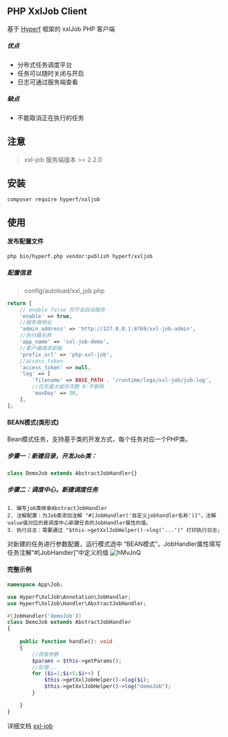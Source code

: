 ## PHP XxlJob Client

基于 [Hyperf](https://github.com/hyperf/hyperf) 框架的 xxlJob PHP 客户端

##### 优点

- 分布式任务调度平台
- 任务可以随时关闭与开启
- 日志可通过服务端查看

##### 缺点

- 不能取消正在执行的任务

## 注意

> xxl-job 服务端版本 >= 2.2.0
## 安装

```
composer require hyperf/xxljob
```

## 使用

#### 发布配置文件

```bash
php bin/hyperf.php vendor:publish hyperf/xxljob
```
##### 配置信息
> config/autoload/xxl_job.php
```php
return [
    // enable false 将不会启动服务
    'enable' => true,
    //服务端地址
    'admin_address' => 'http://127.0.0.1:8769/xxl-job-admin',
    //执行器名称
    'app_name' => 'xxl-job-demo',
    //客户端请求前缀
    'prefix_url' => 'php-xxl-job',
    //access_token
    'access_token' => null,
    'log' => [
        'filename' => BASE_PATH . '/runtime/logs/xxl-job/job.log',
        //日志最大留存天数 0:不删除
        'maxDay' => 30,
    ],
];
```

#### BEAN模式(类形式)
Bean模式任务，支持基于类的开发方式，每个任务对应一个PHP类。
##### 步骤一：新建目录，开发Job类：
```php
class DemoJob extends AbstractJobHandler{}
```
##### 步骤二：调度中心，新建调度任务
```
1. 编写job类继承AbstractJobHandler
2. 注解配置：为Job类添加注解 "#[JobHandler('自定义jobhandler名称')]"，注解value值对应的是调度中心新建任务的JobHandler属性的值。
3. 执行日志：需要通过 "$this->getXxlJobHelper()->log('...')" 打印执行日志;
```
对新建的任务进行参数配置，运行模式选中 “BEAN模式”，JobHandler属性填写任务注解“#[JobHandler]”中定义的值
![hMvJnQ](https://www.xuxueli.com/doc/static/xxl-job/images/img_ZAsz.png)

#### 完整示例
```php
namespace App\Job;

use Hyperf\XxlJob\Annotation\JobHandler;
use Hyperf\XxlJob\Handler\AbstractJobHandler;

#[JobHandler('demoJob')]
class DemoJob extends AbstractJobHandler
{
    
    public function handle(): void
    {
        //获取参数
        $params = $this->getParams();
        //处理...
        for ($i=1;$i<5;$i++) {
            $this->getXxlJobHelper()->log($i);
            $this->getXxlJobHelper()->log("demoJob");
        }

    }
}
```
详细文档 [xxl-job](https://www.xuxueli.com/xxl-job) 
